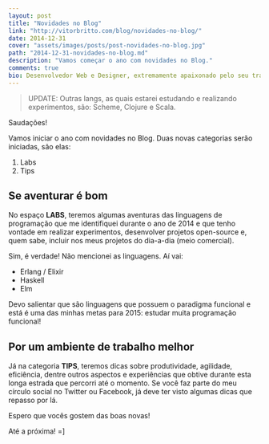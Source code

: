 ```yaml
---
layout: post
title: "Novidades no Blog"
link: "http://vitorbritto.com/blog/novidades-no-blog/"
date: 2014-12-31
cover: "assets/images/posts/post-novidades-no-blog.jpg"
path: "2014-12-31-novidades-no-blog.md"
description: "Vamos começar o ano com novidades no Blog."
comments: true
bio: Desenvolvedor Web e Designer, extremamente apaixonado pelo seu trabalho. Descobriu o mundo dos códigos há quase duas décadas e mantém a mesma paixão desde o primeiro dia dessa descoberta. Trabalha como freelancer full time há quase 4 anos desenvolvendo projetos voltados para a web. Também direciona boa parte do seu tempo para pesquisas, projetos colaborativos, desenvolvimento de projetos pessoais e escrever os artigos aqui publicados.
---
```



> UPDATE: Outras langs, as quais estarei estudando e realizando experimentos, são: Scheme, Clojure e Scala.

Saudações!

Vamos iniciar o ano com novidades no Blog. Duas novas categorias serão iniciadas, são elas:

1. Labs
2. Tips

## Se aventurar é bom

No espaço **LABS**, teremos algumas aventuras das linguagens de programação que me identifiquei durante o ano de 2014 e que tenho vontade em realizar experimentos, desenvolver projetos open-source e, quem sabe, incluir nos meus projetos do dia-a-dia (meio comercial).

Sim, é verdade! Não mencionei as linguagens. Aí vai:

- Erlang / Elixir
- Haskell
- Elm

Devo salientar que são linguagens que possuem o paradigma funcional e está é uma das minhas metas para 2015: estudar muita programação funcional!


## Por um ambiente de trabalho melhor

Já na categoria **TIPS**, teremos dicas sobre produtividade, agilidade, eficiência, dentre outros aspectos e experiências que obtive durante esta longa estrada que percorri até o momento. Se você faz parte do meu círculo social no Twitter ou Facebook, já deve ter visto algumas dicas que repasso por lá.

Espero que vocês gostem das boas novas!

Até a próxima! =]
